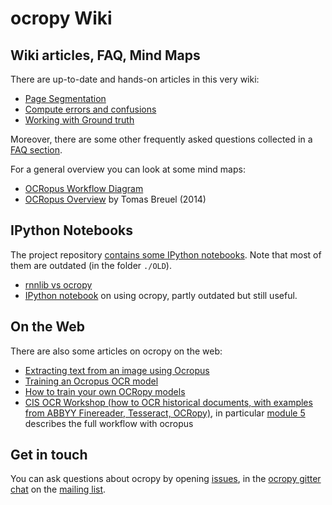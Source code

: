 # ocropy Wiki

## Wiki articles, FAQ, Mind Maps

There are up-to-date and hands-on articles in this very wiki:

* [Page Segmentation](https://github.com/tmbdev/ocropy/wiki/Page-Segmentation)
* [Compute errors and confusions](https://github.com/tmbdev/ocropy/wiki/Compute-errors-and-confusions)
* [Working with Ground truth](https://github.com/tmbdev/ocropy/wiki/Working-with-Ground-Truth)

Moreover, there are some other frequently asked questions collected in a [FAQ section](https://github.com/tmbdev/ocropy/wiki/FAQ).

For a general overview you can look at some mind maps:
* [OCRopus Workflow Diagram](https://rawgit.com/tmbdev/ocropy/master/doc/workflow.html)
* [OCRopus Overview](https://www.mindmeister.com/192257150/ocropus-overview-published) by Tomas Breuel (2014)

## IPython Notebooks

The project repository [contains some IPython notebooks](https://github.com/tmbdev/ocropy/search?l=jupyter-notebook&q=&type=Code&utf8=%E2%9C%93). Note that most of them are outdated (in the folder `./OLD`).

* [rnnlib vs ocropy](https://github.com/tmbdev/ocropy/blob/master/examples/rnnlib-vs-ocropy.ipynb)
* [IPython notebook](https://github.com/tmbdev/ocropy/blob/master/OLD/ocropus-steps.ipynb) on using ocropy, partly outdated but still useful.

## On the Web

There are also some articles on ocropy on the web:

* [Extracting text from an image using Ocropus](http://www.danvk.org/2015/01/09/extracting-text-from-an-image-using-ocropus.html)
* [Training an Ocropus OCR model](http://www.danvk.org/2015/01/11/training-an-ocropus-ocr-model.html)
* [How to train your own OCRopy models](http://cistern.cis.lmu.de/ocrocis/tutorial.pdf)
* [CIS OCR Workshop (how to OCR historical documents, with examples from ABBYY Finereader, Tesseract, OCRopy)](http://www.cis.uni-muenchen.de/ocrworkshop/program.html), in particular [module 5](https://github.com/cisocrgroup/OCR-Workshop/blob/master/presentations/pdfs/m5-incunabula-practice.pdf) describes the full workflow with ocropus


## Get in touch

You can ask questions about ocropy by opening [issues](/tmbdev/ocropy/issues), in the [ocropy gitter chat](https://gitter.im/tmbdev/ocropy?utm_source=badge&utm_medium=badge&utm_campaign=pr-badge&utm_content=badge) on the [mailing list](https://groups.google.com/forum/#!forum/ocropus).